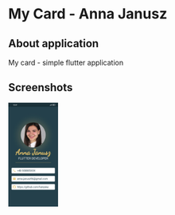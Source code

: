 # My Card - Anna Janusz

## About application

My card - simple flutter application 

## Screenshots

<img src="https://github.com/hanyska/my-card/blob/master/screenshots/screenshot_my_card.jpg" width="100">
